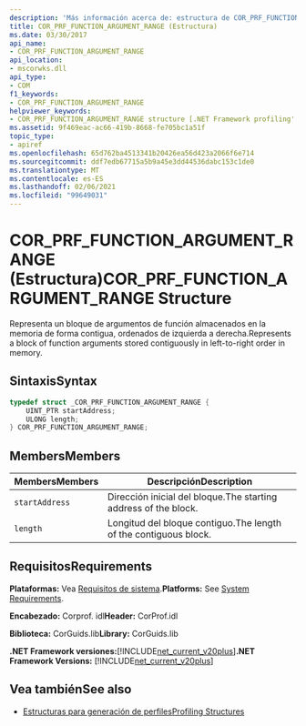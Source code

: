 ```yaml
---
description: 'Más información acerca de: estructura de COR_PRF_FUNCTION_ARGUMENT_RANGE'
title: COR_PRF_FUNCTION_ARGUMENT_RANGE (Estructura)
ms.date: 03/30/2017
api_name:
- COR_PRF_FUNCTION_ARGUMENT_RANGE
api_location:
- mscorwks.dll
api_type:
- COM
f1_keywords:
- COR_PRF_FUNCTION_ARGUMENT_RANGE
helpviewer_keywords:
- COR_PRF_FUNCTION_ARGUMENT_RANGE structure [.NET Framework profiling'
ms.assetid: 9f469eac-ac66-419b-8668-fe705bc1a51f
topic_type:
- apiref
ms.openlocfilehash: 65d762ba4513341b20426ea56d423a2066f6e714
ms.sourcegitcommit: ddf7edb67715a5b9a45e3dd44536dabc153c1de0
ms.translationtype: MT
ms.contentlocale: es-ES
ms.lasthandoff: 02/06/2021
ms.locfileid: "99649031"
---
```

# <a name="cor_prf_function_argument_range-structure"></a><span data-ttu-id="103ee-103">COR_PRF_FUNCTION_ARGUMENT_RANGE (Estructura)</span><span class="sxs-lookup"><span data-stu-id="103ee-103">COR_PRF_FUNCTION_ARGUMENT_RANGE Structure</span></span>

<span data-ttu-id="103ee-104">Representa un bloque de argumentos de función almacenados en la memoria de forma contigua, ordenados de izquierda a derecha.</span><span class="sxs-lookup"><span data-stu-id="103ee-104">Represents a block of function arguments stored contiguously in left-to-right order in memory.</span></span>  
  
## <a name="syntax"></a><span data-ttu-id="103ee-105">Sintaxis</span><span class="sxs-lookup"><span data-stu-id="103ee-105">Syntax</span></span>  
  
```cpp  
typedef struct _COR_PRF_FUNCTION_ARGUMENT_RANGE {  
    UINT_PTR startAddress;  
    ULONG length;  
} COR_PRF_FUNCTION_ARGUMENT_RANGE;  
```  
  
## <a name="members"></a><span data-ttu-id="103ee-106">Members</span><span class="sxs-lookup"><span data-stu-id="103ee-106">Members</span></span>  
  
|<span data-ttu-id="103ee-107">Members</span><span class="sxs-lookup"><span data-stu-id="103ee-107">Members</span></span>|<span data-ttu-id="103ee-108">Descripción</span><span class="sxs-lookup"><span data-stu-id="103ee-108">Description</span></span>|  
|-------------|-----------------|  
|`startAddress`|<span data-ttu-id="103ee-109">Dirección inicial del bloque.</span><span class="sxs-lookup"><span data-stu-id="103ee-109">The starting address of the block.</span></span>|  
|`length`|<span data-ttu-id="103ee-110">Longitud del bloque contiguo.</span><span class="sxs-lookup"><span data-stu-id="103ee-110">The length of the contiguous block.</span></span>|  
  
## <a name="requirements"></a><span data-ttu-id="103ee-111">Requisitos</span><span class="sxs-lookup"><span data-stu-id="103ee-111">Requirements</span></span>  

 <span data-ttu-id="103ee-112">**Plataformas:** Vea [Requisitos de sistema](../../get-started/system-requirements.md).</span><span class="sxs-lookup"><span data-stu-id="103ee-112">**Platforms:** See [System Requirements](../../get-started/system-requirements.md).</span></span>  
  
 <span data-ttu-id="103ee-113">**Encabezado:** Corprof. idl</span><span class="sxs-lookup"><span data-stu-id="103ee-113">**Header:** CorProf.idl</span></span>  
  
 <span data-ttu-id="103ee-114">**Biblioteca:** CorGuids.lib</span><span class="sxs-lookup"><span data-stu-id="103ee-114">**Library:** CorGuids.lib</span></span>  
  
 <span data-ttu-id="103ee-115">**.NET Framework versiones:**[!INCLUDE[net_current_v20plus](../../../../includes/net-current-v20plus-md.md)]</span><span class="sxs-lookup"><span data-stu-id="103ee-115">**.NET Framework Versions:** [!INCLUDE[net_current_v20plus](../../../../includes/net-current-v20plus-md.md)]</span></span>  
  
## <a name="see-also"></a><span data-ttu-id="103ee-116">Vea también</span><span class="sxs-lookup"><span data-stu-id="103ee-116">See also</span></span>

- [<span data-ttu-id="103ee-117">Estructuras para generación de perfiles</span><span class="sxs-lookup"><span data-stu-id="103ee-117">Profiling Structures</span></span>](profiling-structures.md)
